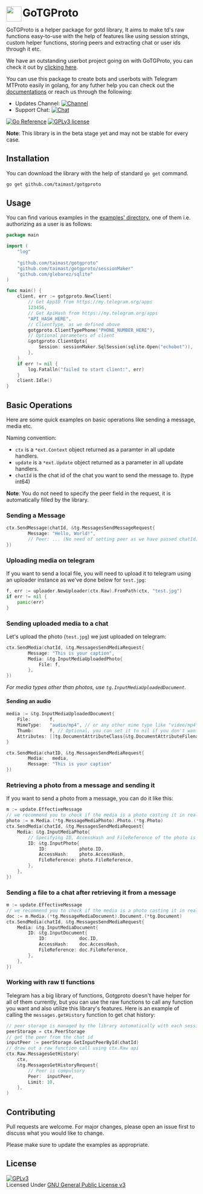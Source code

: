 # <a href="https://github.com/taimast/gotgproto"><img src="./gotgproto.png" width="40px" align="left"></img></a> GoTGProto
GoTGProto is a helper package for gotd library, It aims to make td's raw functions easy-to-use with the help of features like using session strings, custom helper functions, storing peers and extracting chat or user ids through it etc.

We have an outstanding userbot project going on with GoTGProto, you can check it out by [clicking here](https://github.com/GigaUserbot/GIGA). 

You can use this package to create bots and userbots with Telegram MTProto easily in golang, for any futher help you can check out the [documentations](https://pkg.go.dev/github.com/taimast/gotgproto) or reach us through the following:
- Updates Channel: [![Channel](https://img.shields.io/badge/GoTGProto-Channel-dark)](https://telegram.me/gotgproto)
- Support Chat: [![Chat](https://img.shields.io/badge/GoTGProto-Support%20Chat-red)](https://telegram.me/gotgprotochat)

[![Go Reference](https://pkg.go.dev/badge/github.com/taimast/gotgproto.svg)](https://pkg.go.dev/github.com/taimast/gotgproto) [![GPLv3 license](https://img.shields.io/badge/License-GPLv3-blue.svg)](http://perso.crans.org/besson/LICENSE.html)

**Note**: This library is in the beta stage yet and may not be stable for every case.

## Installation
You can download the library with the help of standard `go get` command.

```bash
go get github.com/taimast/gotgproto
```

## Usage
You can find various examples in the [examples' directory](./examples/), one of them i.e. authorizing as a user is as follows:
```go
package main

import (
	"log"
	
	"github.com/taimast/gotgproto"
	"github.com/taimast/gotgproto/sessionMaker"
	"github.com/glebarez/sqlite"
)

func main() {
	client, err := gotgproto.NewClient(
		// Get AppID from https://my.telegram.org/apps
		123456,
		// Get ApiHash from https://my.telegram.org/apps
		"API_HASH_HERE",
		// ClientType, as we defined above
		gotgproto.ClientTypePhone("PHONE_NUMBER_HERE"),
		// Optional parameters of client
		&gotgproto.ClientOpts{
			Session: sessionMaker.SqlSession(sqlite.Open("echobot")),
		},
	)
	if err != nil {
		log.Fatalln("failed to start client:", err)
	}
	client.Idle()
}
```

## Basic Operations
Here are some quick examples on basic operations like sending a message, media etc.

Naming convention:
- `ctx` is a `*ext.Context` object returned as a paramter in all update handlers.
- `update` is a `*ext.Update` object returned as a parameter in all update handlers.
- `chatId` is the chat id of the chat you want to send the message to. (type int64)

**Note**: You do not need to specify the peer field in the request, it is automatically filled by the library.

### Sending a Message
```go
ctx.SendMessage(chatId, &tg.MessagesSendMessageRequest{
		Message: "Hello, World!",
		// Peer: ... (No need of setting peer as we have passed chatId)
})
```

### Uploading media on telegram
If you want to send a local file, you will need to upload it to telegram using an uploader instance as we've done below for `test.jpg`:
```go
f, err := uploader.NewUploader(ctx.Raw).FromPath(ctx, "test.jpg")
if err != nil {
	panic(err)
}
```

### Sending uploaded media to a chat
Let's upload the photo (`test.jpg`) we just uploaded on telegram:
```go
ctx.SendMedia(chatId, &tg.MessagesSendMediaRequest{
		Message: "This is your caption",
		Media: &tg.InputMediaUploadedPhoto{
			File: f,
		},
})
```

_For media types other than photos, use `tg.InputMediaUploadedDocument`._

#### Sending an audio 
```go
media := &tg.InputMediaUploadedDocument{
    File:       f,
    MimeType:   "audio/mp4", // or any other mime type like "video/mp4" for videos, "audio/mp4" for audios etc.
    Thumb:      f, // Optional, you can set it to nil if you don't want to set a thumbnail.
    Attributes: []tg.DocumentAttributeClass{&tg.DocumentAttributeFilename{FileName: f.GetName()}},
}

ctx.SendMedia(chatID, &tg.MessagesSendMediaRequest{
		Media:   media,
		Message: "This is your caption"
})
```

### Retrieving a photo from a message and sending it
If you want to send a photo from a message, you can do it like this:
```go
m := update.EffectiveMessage
// we recommend you to check if the media is a photo casting it in real life applications.
photo := m.Media.(*tg.MessageMediaPhoto).Photo.(*tg.Photo)
ctx.SendMedia(chatId, &tg.MessagesSendMediaRequest{
	Media: &tg.InputMediaPhoto{
		// Specifying ID, AccessHash and FileReference of the photo is compulsory.
		ID: &tg.InputPhoto{
			ID:            photo.ID,
			AccessHash:    photo.AccessHash,
			FileReference: photo.FileReference,
		},
	},
})
```

### Sending a file to a chat after retrieving it from a message
```go
m := update.EffectiveMessage
// we recommend you to check if the media is a photo casting it in real life applications.
doc := m.Media.(*tg.MessageMediaDocument).Document.(*tg.Document)
ctx.SendMedia(chatId, &tg.MessagesSendMediaRequest{
	Media: &tg.InputMediaDocument{
		ID: &tg.InputDocument{
			ID:            doc.ID,
			AccessHash:    doc.AccessHash,
			FileReference: doc.FileReference,
		},
	},
})
```

### Working with raw tl functions
Telegram has a big library of functions, Gotgproto doesn't have helper for all of them currently, but you can use the raw functions to call any function you want and also utilize this library's features. Here is an example of calling the `messages.getHistory` function to get chat history:
```go
// peer storage is managed by the library automatically with each session. It stores the chat ids and their access hash which are needed to create input peer queries.
peerStorage = ctx.PeerStorage
// get the peer from the chat id
inputPeer := peerStorage.GetInputPeerById(chatId)
// draw out a raw function call using ctx.Raw api
ctx.Raw.MessagesGetHistory(
	ctx,
	&tg.MessagesGetHistoryRequest{
		// Peer is compulsory
		Peer:  inputPeer,
		Limit: 10,
	},
)
```


## Contributing
Pull requests are welcome. For major changes, please open an issue first to discuss what you would like to change.

Please make sure to update the examples as appropriate.

## License
[![GPLv3](https://www.gnu.org/graphics/gplv3-127x51.png)](https://www.gnu.org/licenses/gpl-3.0.en.html)
<br>Licensed Under <a href="https://www.gnu.org/licenses/gpl-3.0.en.html">GNU General Public License v3</a>
